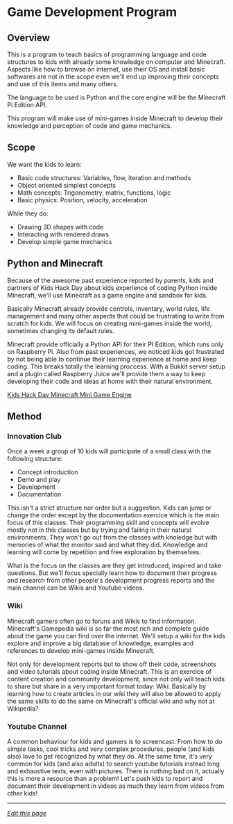 # Game Development Program

## Overview

This is a program to teach basics of programming language and code structures to kids with already some knowledge on computer and Minecraft. Aspects like how to browse on internet, use their OS and install basic softwares are not in the scope even we'll end up improving their concepts and use of this items and many others.

The language to be used is Python and the core engine will be the Minecraft Pi Edition API.

This program will make use of mini-games inside Minecraft to develop their knowledge and perception
of code and game mechanics.

## Scope

We want the kids to learn:

- Basic code structures: Variables, flow, iteration and methods
- Object oriented simplest concepts
- Math concepts: Trigonometry, matrix, functions, logic
- Basic physics: Position, velocity, acceleration

While they do:

- Drawing 3D shapes with code
- Interacting with rendered draws
- Develop simple game mechanics

## Python and Minecraft

Because of the awesome past experience reported by parents, kids and partners of Kids Hack Day about kids experience of coding Python inside Minecraft, we'll use Minecraft as a game engine and sandbox for kids.

Basically Minecraft already provide controls, inventary, world rules, life management and many other aspects that could be frustrating to write from scratch for kids. We will focus on creating mini-games inside the world, sometimes changing its default rules.

Minecraft provide officially a Python API for their PI Edition, which runs only on Raspberry Pi. Also from past experiences, we noticed kids got frustrated by not being able to continue their learning experience at home and keep coding. This breaks totally the learning proccess. With a Bukkit server setup and a plugin called Raspberry Juice we'll provide them a way to keep developing their code and ideas at home with their natural environment.

[Kids Hack Day Minecraft Mini Game Engine](https://github.com/KidsHackDay/minecraft)

## Method

### Innovation Club

Once a week a group of 10 kids will participate of a small class with the following structure:

- Concept introduction
- Demo and play
- Development
- Documentation

This isn't a strict structure nor order but a suggestion. Kids can jump or change the order except by the documentation exercice which is the main focus of this classes. Their programming skill and concepts will evolve mostly not in this classes but by trying and failing in their natural environments. They won't go out from the classes with knoledge but with memories of what the monitor said and what they did. Knowledge and learning will come by repetition and free exploration by themselves.

What is the focus on the classes are they get introduced, inspired and take questions. But we'll focus specially learn how to document their progress and research from other people's development progress reports and the main channel can be Wikis and Youtube videos.

### Wiki

Minecraft gamers often go to foruns and Wikis to find information. Minecraft's Gamepedia wiki is so far the most rich and complete guide about the game you can find over the internet. We'll setup a wiki for the kids explore and improve a big database of knowledge, examples and references to develop mini-games inside Minecraft.

Not only for development reports but to show off their code, screenshots and video tutorials about coding inside Minecraft. This is an exercice of content creation and community development, since not only will teach kids to share but share in a very important format today: Wiki. Basically by learning how to create articles in our wiki they will also be allowed to apply the same skills to do the same on Minecraft's official wiki and why not at Wikipedia?

### Youtube Channel

A common behaviour for kids and gamers is to screencast. From how to do simple tasks, cool tricks and very complex procedures, people (and kids also) love to get recognized by what they do. At the same time, it's very common for kids (and also adults) to search youtube tutorials instead long and exhaustive texts, even with pictures. There is nothing bad on it, actually this is more a resource than a problem! Let's push kids to report and document their development in videos as much they learn from videos from other kids!

------
*[Edit this page](https://github.com/KidsHackDay/wiki/edit/gh-pages/programs/game-development.md)*
